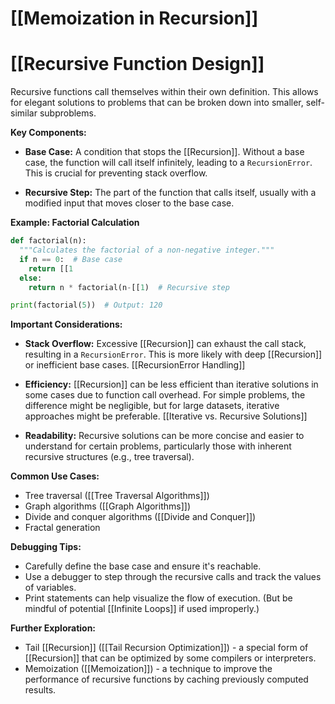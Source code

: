# [[Memoization in Recursion]]
# [[Recursive Function Design]] 
Recursive functions call themselves within their own definition.  This allows for elegant solutions to problems that can be broken down into smaller, self-similar subproblems.

**Key Components:**

* **Base Case:**  A condition that stops the [[Recursion]].  Without a base case, the function will call itself infinitely, leading to a `RecursionError`.  This is crucial for preventing stack overflow.

* **Recursive Step:** The part of the function that calls itself, usually with a modified input that moves closer to the base case.

**Example: Factorial Calculation**

```python
def factorial(n):
  """Calculates the factorial of a non-negative integer."""
  if n == 0:  # Base case
    return [[1
  else:
    return n * factorial(n-[[1)  # Recursive step

print(factorial(5))  # Output: 120
```

**Important Considerations:**

* **Stack Overflow:**  Excessive [[Recursion]] can exhaust the call stack, resulting in a `RecursionError`.  This is more likely with deep [[Recursion]] or inefficient base cases. [[RecursionError Handling]]

* **Efficiency:** [[Recursion]] can be less efficient than iterative solutions in some cases due to function call overhead.  For simple problems, the difference might be negligible, but for large datasets, iterative approaches might be preferable. [[Iterative vs. Recursive Solutions]]

* **Readability:** Recursive solutions can be more concise and easier to understand for certain problems, particularly those with inherent recursive structures (e.g., tree traversal).


**Common Use Cases:**

* Tree traversal ([[Tree Traversal Algorithms]])
* Graph algorithms ([[Graph Algorithms]])
* Divide and conquer algorithms ([[Divide and Conquer]])
* Fractal generation


**Debugging Tips:**

* Carefully define the base case and ensure it's reachable.
* Use a debugger to step through the recursive calls and track the values of variables.
* Print statements can help visualize the flow of execution.  (But be mindful of potential [[Infinite Loops]] if used improperly.)


**Further Exploration:**

* Tail [[Recursion]] ([[Tail Recursion Optimization]]) - a special form of [[Recursion]] that can be optimized by some compilers or interpreters.
* Memoization ([[Memoization]]) - a technique to improve the performance of recursive functions by caching previously computed results.

